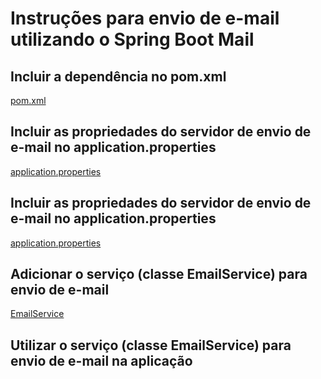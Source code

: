 # Instruções para envio de e-mail utilizando o Spring Boot Mail

## Incluir a dependência no pom.xml

[pom.xml](pom.xml-fragment.txt)


## Incluir as propriedades do servidor de envio de e-mail no application.properties

[application.properties](application.properties)


## Incluir as propriedades do servidor de envio de e-mail no application.properties

[application.properties](application.properties)


## Adicionar o serviço (classe EmailService) para envio de e-mail

[EmailService](EmailService.java)


## Utilizar o serviço (classe EmailService) para envio de e-mail na aplicação
